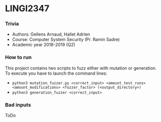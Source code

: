 # LINGI2347

### Trivia
* Authors: Gellens Arnaud, Hallet Adrien
* Course: Computer System Security (Pr. Ramin Sadre)
* Academic year 2018-2019 (Q2)

### How to run
This project contains two scripts to fuzz either with mutation or generation. To execute you have to launch the command lines:
* `python3 mutation_fuzzer.py <correct_input> <amount_test_runs> <amount_modifications> <fuzzer_factor> (<output_directory>)`
* `python3 generation_fuzzer <correct_input>`


### Bad inputs
ToDo
